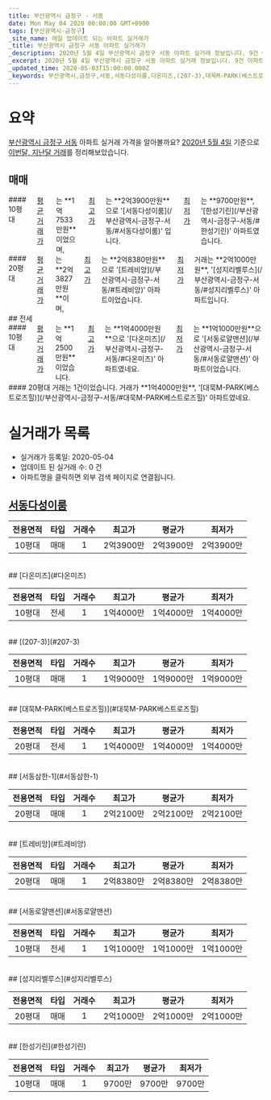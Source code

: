 ```yaml
---
title: 부산광역시 금정구 - 서동
date: Mon May 04 2020 00:00:00 GMT+0900
tags: [부산광역시-금정구]
_site_name: 매일 업데이트 되는 아파트 실거래가
_title: 부산광역시 금정구 서동 아파트 실거래가
_description: 2020년 5월 4일 부산광역시 금정구 서동 아파트 실거래 정보입니다. 9건 아파트 정보가 있습니다.
_excerpt: 2020년 5월 4일 부산광역시 금정구 서동 아파트 실거래 정보입니다. 9건 아파트 정보가 있습니다.
_updated_time: 2020-05-03T15:00:00.000Z
_keywords: 부산광역시,금정구,서동,서동다성이룸,다온미즈,(207-3),대묵M-PARK(베스트로즈힐),서동삼한-1,트레비앙,서동로얄맨션,성지리벨루스,한성기린
---
```





# 요약
<ins>부산광역시 금정구 서동</ins> 아파트 실거래 가격을 알아볼까요? <ins>2020년 5월 4일</ins> 기준으로 <ins>이번달, 지난달 거래</ins>를 정리해보았습니다.

## 매매
<div class="container">
<div class="six columns" markdown="1">
#### 10평대
<ins>평균 거래가</ins>는 **1억7533만원**이었으며, <ins>최고가</ins>는 **2억3900만원**으로 '[서동다성이룸](/부산광역시-금정구-서동/#서동다성이룸)' 입니다. <ins>최저가</ins>는 **9700만원**, '[한성기린](/부산광역시-금정구-서동/#한성기린)' 아파트였습니다.
</div>
<div class="six columns" markdown="1">
#### 20평대
<ins>평균 거래가</ins>는 **2억3827만원**이며, <ins>최고가</ins>는 **2억8380만원**으로 '[트레비앙](/부산광역시-금정구-서동/#트레비앙)' 아파트이었습니다. <ins>최저가</ins> 거래는 **2억1000만원**, '[성지리벨루스](/부산광역시-금정구-서동/#성지리벨루스)' 아파트입니다.
</div>
</div>
## 전세
<div class="container">
<div class="six columns" markdown="1">
#### 10평대
<ins>평균 거래가</ins>는 **1억2500만원**이었습니다. <ins>최고가</ins>는 **1억4000만원**으로 '[다온미즈](/부산광역시-금정구-서동/#다온미즈)' 아파트였네요. <ins>최저가</ins>는 **1억1000만원**으로 '[서동로얄맨션](/부산광역시-금정구-서동/#서동로얄맨션)' 아파트이었습니다.
</div>
<div class="six columns" markdown="1">
#### 20평대
거래는 1건이었습니다. 거래가 **1억4000만원**, '[대묵M-PARK(베스트로즈힐)](/부산광역시-금정구-서동/#대묵M-PARK베스트로즈힐)' 아파트였네요.
</div>
</div>



# 실거래가 목록
- 실거래가 등록일: 2020-05-04
- 업데이트 된 실거래 수: 0 건
- 아파트명을 클릭하면 외부 검색 페이지로 연결됩니다.

## [서동다성이룸](#서동다성이룸)

|전용면적|타입|거래수|최고가|평균가|최저가|
|:---:|:---:|:---:|:---:|:---:|:---:|
|10평대|<span class="deal-type-1">매매</span>|1|2억3900만|2억3900만|2억3900만|

<br/>
## [다온미즈](#다온미즈)

|전용면적|타입|거래수|최고가|평균가|최저가|
|:---:|:---:|:---:|:---:|:---:|:---:|
|10평대|<span class="deal-type-2">전세</span>|1|1억4000만|1억4000만|1억4000만|

<br/>
## [(207-3)](#207-3)

|전용면적|타입|거래수|최고가|평균가|최저가|
|:---:|:---:|:---:|:---:|:---:|:---:|
|10평대|<span class="deal-type-1">매매</span>|1|1억9000만|1억9000만|1억9000만|

<br/>
## [대묵M-PARK(베스트로즈힐)](#대묵M-PARK베스트로즈힐)

|전용면적|타입|거래수|최고가|평균가|최저가|
|:---:|:---:|:---:|:---:|:---:|:---:|
|20평대|<span class="deal-type-2">전세</span>|1|1억4000만|1억4000만|1억4000만|

<br/>
## [서동삼한-1](#서동삼한-1)

|전용면적|타입|거래수|최고가|평균가|최저가|
|:---:|:---:|:---:|:---:|:---:|:---:|
|20평대|<span class="deal-type-1">매매</span>|1|2억2100만|2억2100만|2억2100만|

<br/>
## [트레비앙](#트레비앙)

|전용면적|타입|거래수|최고가|평균가|최저가|
|:---:|:---:|:---:|:---:|:---:|:---:|
|20평대|<span class="deal-type-1">매매</span>|1|2억8380만|2억8380만|2억8380만|

<br/>
## [서동로얄맨션](#서동로얄맨션)

|전용면적|타입|거래수|최고가|평균가|최저가|
|:---:|:---:|:---:|:---:|:---:|:---:|
|10평대|<span class="deal-type-2">전세</span>|1|1억1000만|1억1000만|1억1000만|

<br/>
## [성지리벨루스](#성지리벨루스)

|전용면적|타입|거래수|최고가|평균가|최저가|
|:---:|:---:|:---:|:---:|:---:|:---:|
|20평대|<span class="deal-type-1">매매</span>|1|2억1000만|2억1000만|2억1000만|

<br/>
## [한성기린](#한성기린)

|전용면적|타입|거래수|최고가|평균가|최저가|
|:---:|:---:|:---:|:---:|:---:|:---:|
|10평대|<span class="deal-type-1">매매</span>|1|9700만|9700만|9700만|

<br/>




